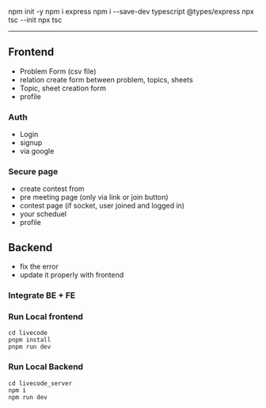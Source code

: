 npm init -y
npm i express
npm i --save-dev typescript @types/express
npx tsc --init
npx tsc




--------
## Frontend

- Problem Form (csv file)
- relation create form between problem, topics, sheets
- Topic, sheet creation form
- profile
  

### Auth
- Login
- signup
- via google
  
### Secure page
- create contest from
- pre meeting page (only via link or join button)
- contest page (if socket, user joined and logged in)
- your scheduel
- profile

## Backend
- fix the error
- update it properly with frontend
  
### Integrate BE + FE


### Run Local frontend
```
cd livecode
pnpm install
pnpm run dev
```

### Run Local Backend
```
cd livecode_server
npm i
npm run dev
```